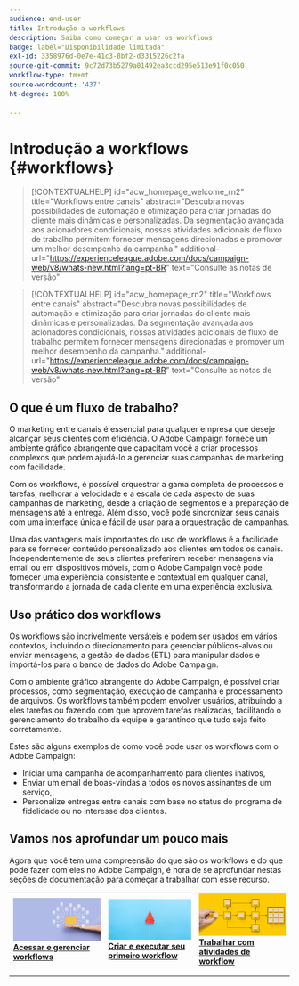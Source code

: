 ```yaml
---
audience: end-user
title: Introdução a workflows
description: Saiba como começar a usar os workflows
badge: label="Disponibilidade limitada"
exl-id: 3358976d-0e7e-41c3-8bf2-d3315226c2fa
source-git-commit: 9c72d73b5279a01492ea3ccd295e513e91f0c050
workflow-type: tm+mt
source-wordcount: '437'
ht-degree: 100%

---
```


# Introdução a workflows {#workflows}

>[!CONTEXTUALHELP]
>id="acw_homepage_welcome_rn2"
>title="Workflows entre canais"
>abstract="Descubra novas possibilidades de automação e otimização para criar jornadas do cliente mais dinâmicas e personalizadas. Da segmentação avançada aos acionadores condicionais, nossas atividades adicionais de fluxo de trabalho permitem fornecer mensagens direcionadas e promover um melhor desempenho da campanha."
>additional-url="https://experienceleague.adobe.com/docs/campaign-web/v8/whats-new.html?lang=pt-BR" text="Consulte as notas de versão"


<!--TO REMOVE BELOW-->
>[!CONTEXTUALHELP]
>id="acw_homepage_rn2"
>title="Workflows entre canais"
>abstract="Descubra novas possibilidades de automação e otimização para criar jornadas do cliente mais dinâmicas e personalizadas. Da segmentação avançada aos acionadores condicionais, nossas atividades adicionais de fluxo de trabalho permitem fornecer mensagens direcionadas e promover um melhor desempenho da campanha."
>additional-url="https://experienceleague.adobe.com/docs/campaign-web/v8/whats-new.html?lang=pt-BR" text="Consulte as notas de versão"

<!--TO REMOVE ABOVE-->

## O que é um fluxo de trabalho?

O marketing entre canais é essencial para qualquer empresa que deseje alcançar seus clientes com eficiência. O Adobe Campaign fornece um ambiente gráfico abrangente que capacitam você a criar processos complexos que podem ajudá-lo a gerenciar suas campanhas de marketing com facilidade.

Com os workflows, é possível orquestrar a gama completa de processos e tarefas, melhorar a velocidade e a escala de cada aspecto de suas campanhas de marketing, desde a criação de segmentos e a preparação de mensagens até a entrega. Além disso, você pode sincronizar seus canais com uma interface única e fácil de usar para a orquestração de campanhas.

Uma das vantagens mais importantes do uso de workflows é a facilidade para se fornecer conteúdo personalizado aos clientes em todos os canais. Independentemente de seus clientes preferirem receber mensagens via email ou em dispositivos móveis, com o Adobe Campaign você pode fornecer uma experiência consistente e contextual em qualquer canal, transformando a jornada de cada cliente em uma experiência exclusiva.

## Uso prático dos workflows

Os workflows são incrivelmente versáteis e podem ser usados em vários contextos, incluindo o direcionamento para gerenciar públicos-alvos ou enviar mensagens, a gestão de dados (ETL) para manipular dados e importá-los para o banco de dados do Adobe Campaign.

Com o ambiente gráfico abrangente do Adobe Campaign, é possível criar processos, como segmentação, execução de campanha e processamento de arquivos. Os workflows também podem envolver usuários, atribuindo a eles tarefas ou fazendo com que aprovem tarefas realizadas, facilitando o gerenciamento do trabalho da equipe e garantindo que tudo seja feito corretamente.

Estes são alguns exemplos de como você pode usar os workflows com o Adobe Campaign:

* Iniciar uma campanha de acompanhamento para clientes inativos,
* Enviar um email de boas-vindas a todos os novos assinantes de um serviço,
* Personalize entregas entre canais com base no status do programa de fidelidade ou no interesse dos clientes.

## Vamos nos aprofundar um pouco mais

Agora que você tem uma compreensão do que são os workflows e do que pode fazer com eles no Adobe Campaign, é hora de se aprofundar nestas seções de documentação para começar a trabalhar com esse recurso.

<table style="table-layout:fixed"><tr style="border: 0;">
<td>
<a href="access-monitor.md">
<img alt="Acessar e gerenciar workflows" src="assets/do-not-localize/workflow-access.jpeg">
</a>
<div>
<a href="access-monitor.md"><strong>Acessar e gerenciar workflows</strong></a>
</div>
<p>
</td>
<td>
<a href="create-workflow.md">
<img alt="Lead" src="assets/do-not-localize/workflow-create.jpeg">
</a>
<div><a href="create-workflow.md"><strong>Criar e executar seu primeiro workflow</strong>
</div>
<p>
</td>
<td>
<a href="activities/about-activities.md">
<img alt="Pouco frequente" src="assets/do-not-localize/workflow-activities.jpeg">
</a>
<div>
<a href="activities/about-activities.md"><strong>Trabalhar com atividades de workflow</strong></a>
</div>
<p></td>
</tr></table>
